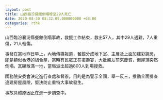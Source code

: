 ```yaml
---
layout: post
title: 山西臨汾餐館倒塌增至29人死亡
date: 2020-08-30 08:32:09.000000000 +08:00
categories: rthk
---
```


山西臨汾襄汾縣餐館倒塌事故，救援工作結束，救出57人，其中29人遇難，7人重傷，21人輕傷。

事發在當地昨日早上，內地傳媒報道，餐館分成地下室、主層及上面加建彩鋼房，即是類似香港的組合屋，當時有民眾正在擺壽宴，大批親友前來慶賀，但屋頂突然倒塌，瓦礫散滿一地，當局派出超過800人到場搜救。

國務院安委會決定進行查處和督辦，目的是為警示全國，舉一反三，推動全面排查違建房屋風險，堅決防止重特大事故發生。

事故具體原因正在進一步調查中。
